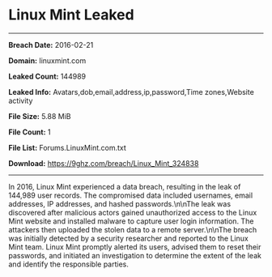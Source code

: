 # Linux Mint Leaked

------------
**Breach Date:** 2016-02-21

**Domain:** linuxmint.com

**Leaked Count:** 144989

**Leaked Info:** Avatars,dob,email,address,ip,password,Time zones,Website activity

**File Size:** 5.88 MiB

**File Count:** 1

**File List:** Forums.LinuxMint.com.txt

**Download:** https://9ghz.com/breach/Linux_Mint_324838

------------
In 2016, Linux Mint experienced a data breach, resulting in the leak of 144,989 user records. The compromised data included usernames, email addresses, IP addresses, and hashed passwords.\n\nThe leak was discovered after malicious actors gained unauthorized access to the Linux Mint website and installed malware to capture user login information. The attackers then uploaded the stolen data to a remote server.\n\nThe breach was initially detected by a security researcher and reported to the Linux Mint team. Linux Mint promptly alerted its users, advised them to reset their passwords, and initiated an investigation to determine the extent of the leak and identify the responsible parties.
